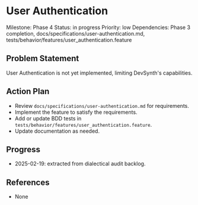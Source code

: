 # User Authentication
Milestone: Phase 4
Status: in progress
Priority: low
Dependencies: Phase 3 completion, docs/specifications/user-authentication.md, tests/behavior/features/user_authentication.feature

## Problem Statement
User Authentication is not yet implemented, limiting DevSynth's capabilities.


## Action Plan
- Review `docs/specifications/user-authentication.md` for requirements.
- Implement the feature to satisfy the requirements.
- Add or update BDD tests in `tests/behavior/features/user_authentication.feature`.
- Update documentation as needed.

## Progress
- 2025-02-19: extracted from dialectical audit backlog.

## References
- None
